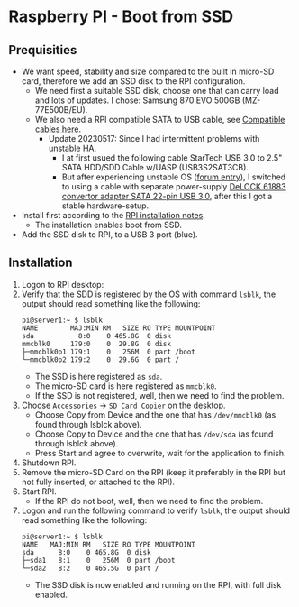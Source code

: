 # Raspberry PI - Boot from SSD

## Prequisities
- We want speed, stability and size compared to the built in micro-SD card, therefore we add an SSD disk to the RPI configuration.
  - We need first a suitable SSD disk, choose one that can carry load and lots of updates. I chose: Samsung 870 EVO 500GB (MZ-77E500B/EU).
  - We also need a RPI compatible SATA to USB cable, see [Compatible cables here](https://jamesachambers.com/raspberry-pi-4-usb-boot-config-guide-for-ssd-flash-drives/).
    - Update 20230517: Since I had intermittent problems with unstable HA.
      - I at first usued the following cable StarTech USB 3.0 to 2.5" SATA HDD/SDD Cable w/UASP (USB3S2SAT3CB).
      - But after experiencing unstable OS ([forum entry](https://community.home-assistant.io/t/ha-has-become-unstable-the-past-weeks/570508)), I switched to using a cable with separate power-supply [DeLOCK 61883 convertor adapter SATA 22-pin USB 3.0](https://www.amazon.co.uk/DeLOCK-61883-Converter-Adaptor-22-Pin/dp/B005OMXBN2), after this I got a stable hardware-setup.
- Install first according to the [RPI installation notes](https://github.com/slittorin/raspberrypi-install).
  - The installation enables boot from SSD.
- Add the SSD disk to RPI, to a USB 3 port (blue).

## Installation

1. Logon to RPI desktop:
2. Verify that the SDD is registered by the OS with command `lsblk`, the output should read something like the following:
   ```shell
   pi@server1:~ $ lsblk
   NAME        MAJ:MIN RM   SIZE RO TYPE MOUNTPOINT
   sda           8:0    0 465.8G  0 disk 
   mmcblk0     179:0    0  29.8G  0 disk 
   ├─mmcblk0p1 179:1    0   256M  0 part /boot
   └─mmcblk0p2 179:2    0  29.6G  0 part /
   ```
   - The SSD is here registered as `sda`.
   - The micro-SD card is here registered as `mmcblk0`.
   - If the SSD is not registered, well, then we need to find the problem.
3. Choose  `Accessories` -> `SD Card Copier` on the desktop.
   - Choose Copy from Device and the one that has `/dev/mmcblk0` (as found through lsblck above).
   - Choose Copy to Device and the one that has `/dev/sda` (as found through lsblck above).
   - Press Start and agree to overwrite, wait for the application to finish.
4. Shutdown RPI.
5. Remove the micro-SD Card on the RPI (keep it preferably in the RPI but not fully inserted, or attached to the RPI).
6. Start RPI.
   - If the RPI do not boot, well, then we need to find the problem.
7. Logon and run the following command to verify `lsblk`, the output should read something like the following:
   ```shell
   pi@server1:~ $ lsblk
   NAME   MAJ:MIN RM   SIZE RO TYPE MOUNTPOINT
   sda      8:0    0 465.8G  0 disk 
   ├─sda1   8:1    0   256M  0 part /boot
   └─sda2   8:2    0 465.5G  0 part /
   ```
   - The SSD disk is now enabled and running on the RPI, with full disk enabled.

